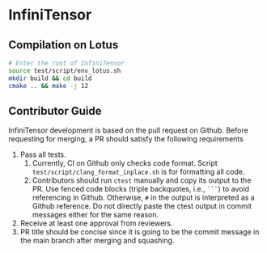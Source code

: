 # InfiniTensor

## Compilation on Lotus
``` bash
# Enter the root of InfiniTensor
source test/script/env_lotus.sh 
mkdir build && cd build
cmake .. && make -j 12
```

## Contributor Guide
InfiniTensor development is based on the pull request on Github. Before requesting for merging, a PR should satisfy the following requirements
1. Pass all tests. 
    1. Currently, CI on Github only checks code format. Script `test/script/clang_format_inplace.sh` is for formatting all code. 
    2. Contributors should run `ctest` manually and copy its output to the PR. Use fenced code blocks (triple backquotes, i.e., `` ``` ``) to avoid referencing in Github. Otherwise, `#` in the output is interpreted as a Github reference. Do not directly paste the ctest output in commit messages either for the same reason.  
2. Receive at least one approval from reviewers. 
3. PR title should be concise since it is going to be the commit message in the main branch after merging and squashing.
